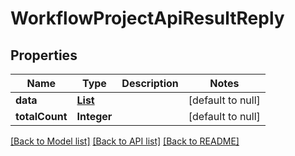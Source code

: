 # WorkflowProjectApiResultReply
## Properties

| Name | Type | Description | Notes |
|------------ | ------------- | ------------- | -------------|
| **data** | [**List**](WorkflowProjectApiResult.md) |  | [default to null] |
| **totalCount** | **Integer** |  | [default to null] |

[[Back to Model list]](../README.md#documentation-for-models) [[Back to API list]](../README.md#documentation-for-api-endpoints) [[Back to README]](../README.md)

